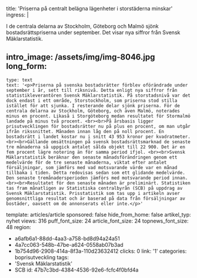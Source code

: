 title: 'Priserna på centralt belägna lägenheter i storstäderna minskar'
ingress: |
  <p>I de centrala delarna av Stockholm, Göteborg och Malmö sjönk bostadsrättspriserna under september. Det visar nya siffror från Svensk Mäklarstatistik.
  </p>
  
intro_image: /assets/img/img-8046.jpg
long_form:
  -
    type: text
    text: '<p>Priserna på svenska bostadsrätter förblev oförändrade under september i år, sett till riksnivå. Detta enligt nya siffror från statistikleverantören Svensk Mäklarstatistik. På storstadsnivå var det dock endast i ett område, Storstockholm, som priserna stod stilla istället för att sjunka. I resterande delar sjönk priserna. För de centrala delarna av Stockholm, Göteborg, och även Malmö, noterades minus en procent. Likaså i Storgöteborg medan resultatet för Stormalmö landade på minus två procent. <br><br>På årsbasis ligger prisutvecklingen för bostadsrätter nu på plus en procent, om man utgår ifrån rikssnittet. Månaden innan låg den på noll procent. En bostadsrätt i landet kostar nu i snitt 43 953 kronor per kvadratmeter.<br><br>Gällande omsättningen på svensk bostadsrättsmarknad de senaste tre månaderna så uppgick antalet sålda objekt till 22 900. Det är en fem procent lägre notering än för samma period ifjol. <br><br>Svensk Mäklarstatistik beräknar den senaste månadsförändringen genom ett medelvärde för de tre senaste månaderna, viktat efter antalet försäljningar, som jämförs med vad motsvarande värde var en månad tillbaka i tiden. Detta redovisas sedan som ett glidande medelvärde. Den senaste tremånadersperioden jämförs med motsvarande period innan.<br><br>Resultatet för den senaste månaden är preliminärt. Statistiken tas fram månatligen av Statistiska centralbyrån (SCB) på uppdrag av Svensk Mäklarstatistik. Prisstatistik som tas upp i artikeln avser genomsnittliga resultat och är baserad på data från försäljningar av bostäder, oavsett om de annonserats eller inte.</p>'
template: articles/article
sponsored: false
hide_from_home: false
artikel_typ: nyhet
views: 316
puff_font_size: 24
article_font_size: 24
topnews_font_size: 48
region:
  - a6afb6a1-88dd-4aa3-a758-bd8d94a24a51
  - 4a7cc063-548b-47be-a624-0558ab07b3ad
  - 1b754d96-2908-414a-8f3a-110d23632412
clicks: 0
link: '1'
categories: boprisutveckling
tags:
  - 'Svensk Mäklarstatistik'
  - SCB
id: 47b7c3bd-4384-4536-92e6-fcfc4f0bfd4a

